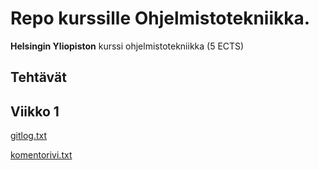 # Repo kurssille Ohjelmistotekniikka.

**Helsingin Yliopiston** kurssi ohjelmistotekniikka (5 ECTS)

## Tehtävät

## Viikko 1

[gitlog.txt](/laskarit/viikko1/gitlog.txt)

[komentorivi.txt](/laskarit/viikko1/komentorivi.txt)
